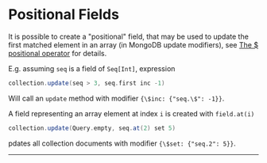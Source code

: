 # Positional Fields

It is possible to create a "positional" field, that may be used to
update the first matched element in an array (in MongoDB update modifiers), see
[The \$ positional operator](http://www.mongodb.org/display/DOCS/Updating#Updating-The%24positionaloperator)
for details.

E.g. assuming `seq` is a field of `Seq[Int]`, expression

```scala
collection.update(seq > 3, seq.first inc -1)
```

Will call an `update` method with modifier `{\$inc: {"seq.\$": -1}}`.

A field representing an array element at index `i` is created with `field.at(i)`

```scala
collection.update(Query.empty, seq.at(2) set 5)
```

pdates all collection documents with modifier `{\$set: {"seq.2": 5}}`.

* * *
